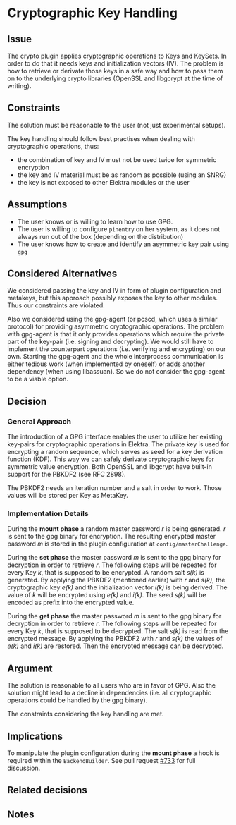 # Cryptographic Key Handling

## Issue

The crypto plugin applies cryptographic operations to Keys and KeySets.
In order to do that it needs keys and initialization vectors (IV).
The problem is how to retrieve or derivate those keys in a safe way and how 
to pass them on to the underlying crypto libraries (OpenSSL and libgcrypt 
at the time of writing).

## Constraints

The solution must be reasonable to the user (not just experimental setups).

The key handling should follow best practises when dealing with cryptographic
operations, thus:

- the combination of key and IV must not be used twice for symmetric encryption
- the key and IV material must be as random as possible (using an SNRG)
- the key is not exposed to other Elektra modules or the user

## Assumptions

- The user knows or is willing to learn how to use GPG.
- The user is willing to configure `pinentry` on her system, as it does not always run out of the box (depending on the distribution)
- The user knows how to create and identify an asymmetric key pair using `gpg`

## Considered Alternatives

We considered passing the key and IV in form of plugin configuration and metakeys, but this approach possibly exposes the key to other modules.
Thus our constraints are violated.

Also we considered using the gpg-agent (or pcscd, which uses a similar protocol) for providing asymmetric cryptographic operations.
The problem with gpg-agent is that it only provides operations which require the private part of the key-pair (i.e. signing and decrypting).
We would still have to implement the counterpart operations (i.e. verifying and encrypting) on our own.
Starting the gpg-agent and the whole interprocess communication is either tedious work (when implemented by oneself) or adds another dependency (when using libassuan).
So we do not consider the gpg-agent to be a viable option.

## Decision

### General Approach

The introduction of a GPG interface enables the user to utilize her existing key-pairs for cryptographic operations in Elektra.
The private key is used for encrypting a random sequence, which serves as seed for a key derivation function (KDF).
This way we can safely derivate cryptographic keys for symmetric value encryption.
Both OpenSSL and libgcrypt have built-in support for the PBKDF2 (see RFC 2898).

The PBKDF2 needs an iteration number and a salt in order to work.
Those values will be stored per Key as MetaKey.

### Implementation Details

During the **mount phase** a random master password _r_ is being generated. _r_ is sent to the gpg binary for encryption. The resulting encrypted master password _m_ is stored in the plugin configuration at `config/masterChallenge`.

During the **set phase** the master password _m_ is sent to the gpg binary for decryption in order to retrieve _r_. The following steps will be repeated for every Key _k_, that is supposed to be encrypted. A random salt _s(k)_ is generated. By applying the PBKDF2 (mentioned earlier) with _r_ and _s(k)_, the cryptographic key _e(k)_ and the initialization vector _i(k)_ is being derived. The value of _k_ will be encrypted using _e(k)_ and _i(k)_. The seed _s(k)_ will be encoded as prefix into the encrypted value.

During the **get phase** the master password _m_ is sent to the gpg binary for decryption in order to retrieve _r_. The following steps will be repeated for every Key _k_, that is supposed to be decrypted. The salt _s(k)_ is read from the encrypted message. By applying the PBKDF2 with _r_ and _s(k)_ the values of _e(k)_ and _i(k)_ are restored. Then the encrypted message can be decrypted.

## Argument

The solution is reasonable to all users who are in favor of GPG.
Also the solution might lead to a decline in dependencies (i.e. all cryptographic operations could be handled by the gpg binary).

The constraints considering the key handling are met.

## Implications

To manipulate the plugin configuration during the **mount phase** a hook is required within the `BackendBuilder`.
See pull request [#733](https://github.com/ElektraInitiative/libelektra/pull/733) for full discussion.

## Related decisions

## Notes

